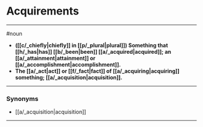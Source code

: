 # Acquirements
---
#noun
- **([[c/_chiefly|chiefly]] in [[p/_plural|plural]]) Something that [[h/_has|has]] [[b/_been|been]] [[a/_acquired|acquired]]; an [[a/_attainment|attainment]] or [[a/_accomplishment|accomplishment]].**
- **The [[a/_act|act]] or [[f/_fact|fact]] of [[a/_acquiring|acquiring]] something; [[a/_acquisition|acquisition]].**
---
### Synonyms
- [[a/_acquisition|acquisition]]
---
